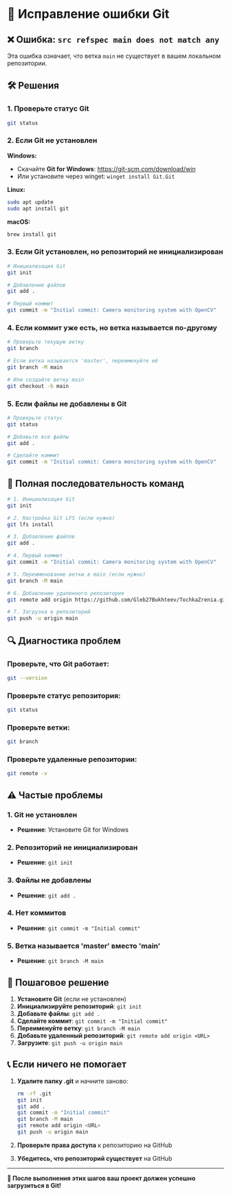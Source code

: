 # 🔧 Исправление ошибки Git

## ❌ Ошибка: `src refspec main does not match any`

Эта ошибка означает, что ветка `main` не существует в вашем локальном репозитории.

## 🛠️ Решения

### 1. Проверьте статус Git

```bash
git status
```

### 2. Если Git не установлен

**Windows:**
- Скачайте **Git for Windows**: https://git-scm.com/download/win
- Или установите через winget: `winget install Git.Git`

**Linux:**
```bash
sudo apt update
sudo apt install git
```

**macOS:**
```bash
brew install git
```

### 3. Если Git установлен, но репозиторий не инициализирован

```bash
# Инициализация Git
git init

# Добавление файлов
git add .

# Первый коммит
git commit -m "Initial commit: Camera monitoring system with OpenCV"
```

### 4. Если коммит уже есть, но ветка называется по-другому

```bash
# Проверьте текущую ветку
git branch

# Если ветка называется 'master', переименуйте её
git branch -M main

# Или создайте ветку main
git checkout -b main
```

### 5. Если файлы не добавлены в Git

```bash
# Проверьте статус
git status

# Добавьте все файлы
git add .

# Сделайте коммит
git commit -m "Initial commit: Camera monitoring system with OpenCV"
```

## 🚀 Полная последовательность команд

```bash
# 1. Инициализация Git
git init

# 2. Настройка Git LFS (если нужно)
git lfs install

# 3. Добавление файлов
git add .

# 4. Первый коммит
git commit -m "Initial commit: Camera monitoring system with OpenCV"

# 5. Переименование ветки в main (если нужно)
git branch -M main

# 6. Добавление удаленного репозитория
git remote add origin https://github.com/Gleb27Bukhteev/TochkaZrenia.git

# 7. Загрузка в репозиторий
git push -u origin main
```

## 🔍 Диагностика проблем

### Проверьте, что Git работает:
```bash
git --version
```

### Проверьте статус репозитория:
```bash
git status
```

### Проверьте ветки:
```bash
git branch
```

### Проверьте удаленные репозитории:
```bash
git remote -v
```

## ⚠️ Частые проблемы

### 1. Git не установлен
- **Решение**: Установите Git for Windows

### 2. Репозиторий не инициализирован
- **Решение**: `git init`

### 3. Файлы не добавлены
- **Решение**: `git add .`

### 4. Нет коммитов
- **Решение**: `git commit -m "Initial commit"`

### 5. Ветка называется 'master' вместо 'main'
- **Решение**: `git branch -M main`

## 🎯 Пошаговое решение

1. **Установите Git** (если не установлен)
2. **Инициализируйте репозиторий**: `git init`
3. **Добавьте файлы**: `git add .`
4. **Сделайте коммит**: `git commit -m "Initial commit"`
5. **Переименуйте ветку**: `git branch -M main`
6. **Добавьте удаленный репозиторий**: `git remote add origin <URL>`
7. **Загрузите**: `git push -u origin main`

## 📞 Если ничего не помогает

1. **Удалите папку .git** и начните заново:
   ```bash
   rm -rf .git
   git init
   git add .
   git commit -m "Initial commit"
   git branch -M main
   git remote add origin <URL>
   git push -u origin main
   ```

2. **Проверьте права доступа** к репозиторию на GitHub

3. **Убедитесь, что репозиторий существует** на GitHub

---

**🎉 После выполнения этих шагов ваш проект должен успешно загрузиться в Git!**
